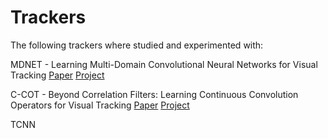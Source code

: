 # Trackers

The following trackers where studied and experimented with:

MDNET - Learning Multi-Domain Convolutional Neural Networks for Visual Tracking [Paper](https://arxiv.org/abs/1510.07945) [Project](https://github.com/HyeonseobNam/MDNet)

C-COT - Beyond Correlation Filters: Learning Continuous
Convolution Operators for Visual Tracking [Paper](http://www.cvl.isy.liu.se/research/objrec/visualtracking/conttrack/C-COT_ECCV16.pdf) [Project](https://github.com/martin-danelljan/Continuous-ConvOp)

TCNN

